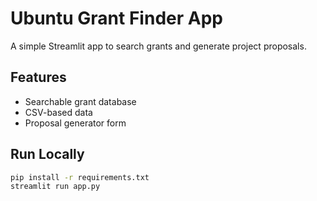
# Ubuntu Grant Finder App

A simple Streamlit app to search grants and generate project proposals.

## Features
- Searchable grant database
- CSV-based data
- Proposal generator form

## Run Locally
```bash
pip install -r requirements.txt
streamlit run app.py
```
